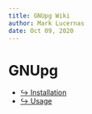 ```yaml
---
title: GNUpg Wiki
author: Mark Lucernas
date: Oct 09, 2020
---
```



# GNUpg

- [↪ Installation](installation)
- [↪ Usage](usage)

